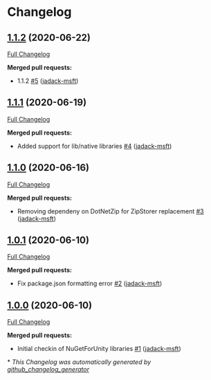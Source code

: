 # Changelog

## [1.1.2](https://github.com/jadack-msft/NuGetForUnity-Package/tree/1.1.2) (2020-06-22)

[Full Changelog](https://github.com/jadack-msft/NuGetForUnity-Package/compare/1.1.1...1.1.2)

**Merged pull requests:**

- 1.1.2 [\#5](https://github.com/jadack-msft/NuGetForUnity-Package/pull/5) ([jadack-msft](https://github.com/jadack-msft))

## [1.1.1](https://github.com/jadack-msft/NuGetForUnity-Package/tree/1.1.1) (2020-06-19)

[Full Changelog](https://github.com/jadack-msft/NuGetForUnity-Package/compare/1.1.0...1.1.1)

**Merged pull requests:**

- Added support for lib/native libraries [\#4](https://github.com/jadack-msft/NuGetForUnity-Package/pull/4) ([jadack-msft](https://github.com/jadack-msft))

## [1.1.0](https://github.com/jadack-msft/NuGetForUnity-Package/tree/1.1.0) (2020-06-16)

[Full Changelog](https://github.com/jadack-msft/NuGetForUnity-Package/compare/1.0.1...1.1.0)

**Merged pull requests:**

- Removing dependeny on DotNetZip for ZipStorer replacement [\#3](https://github.com/jadack-msft/NuGetForUnity-Package/pull/3) ([jadack-msft](https://github.com/jadack-msft))

## [1.0.1](https://github.com/jadack-msft/NuGetForUnity-Package/tree/1.0.1) (2020-06-10)

[Full Changelog](https://github.com/jadack-msft/NuGetForUnity-Package/compare/1.0.0...1.0.1)

**Merged pull requests:**

- Fix package.json formatting error [\#2](https://github.com/jadack-msft/NuGetForUnity-Package/pull/2) ([jadack-msft](https://github.com/jadack-msft))

## [1.0.0](https://github.com/jadack-msft/NuGetForUnity-Package/tree/1.0.0) (2020-06-10)

[Full Changelog](https://github.com/jadack-msft/NuGetForUnity-Package/compare/0b9b436e0415fd4f58eb6d769f41410f247373be...1.0.0)

**Merged pull requests:**

- Initial checkin of NuGetForUnity libraries [\#1](https://github.com/jadack-msft/NuGetForUnity-Package/pull/1) ([jadack-msft](https://github.com/jadack-msft))



\* *This Changelog was automatically generated by [github_changelog_generator](https://github.com/github-changelog-generator/github-changelog-generator)*
